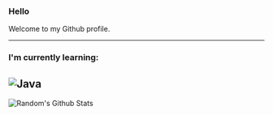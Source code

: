 ### Hello
Welcome to my Github profile.

---

### I'm currently learning:

![Java](https://github.com/abranhe/programming-languages-logos/blob/master/src/java/java_32x32.png)
---

![Random's Github Stats](https://github-readme-stats.vercel.app/api?username=Sam772&show_icons=true&theme=radical)
